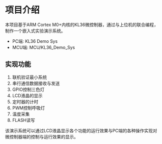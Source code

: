 ﻿# 项目介绍

本项目基于ARM Cortex M0+内核的KL36微控制器，通过与上位机的联合编程，制作一个嵌入式实验演示系统。

 - PC端:    KL36 Demo Sys
 - MCU端:   MCU/KL36_Demo_Sys

## 实现功能

 1. 联机验证最小系统
 2. 串行通信数据接收与发送
 3. GPIO控制三色灯
 4. LCD液晶的显示
 5. 定时器的计时
 6. PWM控制呼吸灯
 7. 温度采集
 8. FLASH读写

该演示系统可以通过LCD液晶显示各个功能的运行效果与PC端的各种操作实现对微控制器端的控制与运行效果的显示。


